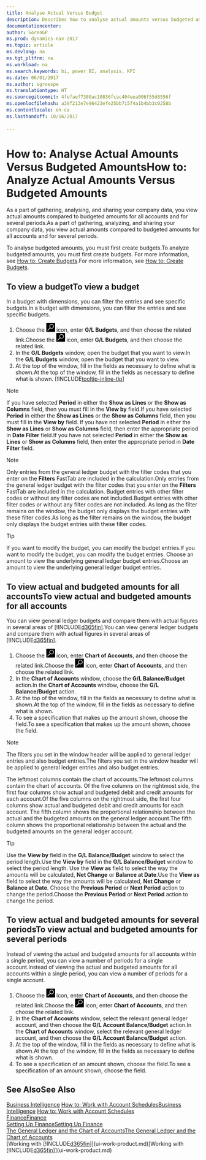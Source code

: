 ```yaml
---
title: Analyse Actual Versus Budget
description: Describes how to analyse actual amounts versus budgeted amounts.
documentationcenter: 
author: SorenGP
ms.prod: dynamics-nav-2017
ms.topic: article
ms.devlang: na
ms.tgt_pltfrm: na
ms.workload: na
ms.search.keywords: bi, power BI, analysis, KPI
ms.date: 06/01/2017
ms.author: sgroespe
ms.translationtype: HT
ms.sourcegitcommit: 4fefaef7380ac10836fcac404eea006f55d8556f
ms.openlocfilehash: a39f213e7e96423efe25bb715f4a1b4bb3c0258b
ms.contentlocale: en-ca
ms.lasthandoff: 10/16/2017

---
```

# <a name="how-to-analyze-actual-amounts-versus-budgeted-amounts"></a><span data-ttu-id="e3e33-103">How to: Analyse Actual Amounts Versus Budgeted Amounts</span><span class="sxs-lookup"><span data-stu-id="e3e33-103">How to: Analyze Actual Amounts Versus Budgeted Amounts</span></span>
<span data-ttu-id="e3e33-104">As a part of gathering, analysing, and sharing your company data, you view actual amounts compared to budgeted amounts for all accounts and for several periods.</span><span class="sxs-lookup"><span data-stu-id="e3e33-104">As a part of gathering, analyzing, and sharing your company data, you view actual amounts compared to budgeted amounts for all accounts and for several periods.</span></span>

<span data-ttu-id="e3e33-105">To analyse budgeted amounts, you must first create budgets.</span><span class="sxs-lookup"><span data-stu-id="e3e33-105">To analyze budgeted amounts, you must first create budgets.</span></span> <span data-ttu-id="e3e33-106">For more information, see [How to: Create Budgets](finance-how-create-budgets.md).</span><span class="sxs-lookup"><span data-stu-id="e3e33-106">For more information, see [How to: Create Budgets](finance-how-create-budgets.md).</span></span>

## <a name="to-view-a-budget"></a><span data-ttu-id="e3e33-107">To view a budget</span><span class="sxs-lookup"><span data-stu-id="e3e33-107">To view a budget</span></span>
<span data-ttu-id="e3e33-108">In a budget with dimensions, you can filter the entries and see specific budgets.</span><span class="sxs-lookup"><span data-stu-id="e3e33-108">In a budget with dimensions, you can filter the entries and see specific budgets.</span></span>

1. <span data-ttu-id="e3e33-109">Choose the ![Search for Page or Report](media/ui-search/search_small.png "Search for Page or Report icon") icon, enter **G/L Budgets**, and then choose the related link.</span><span class="sxs-lookup"><span data-stu-id="e3e33-109">Choose the ![Search for Page or Report](media/ui-search/search_small.png "Search for Page or Report icon") icon, enter **G/L Budgets**, and then choose the related link.</span></span>
2. <span data-ttu-id="e3e33-110">In the **G/L Budgets** window, open the budget that you want to view.</span><span class="sxs-lookup"><span data-stu-id="e3e33-110">In the **G/L Budgets** window, open the budget that you want to view.</span></span>  
3. <span data-ttu-id="e3e33-111">At the top of the window, fill in the fields as necessary to define what is shown.</span><span class="sxs-lookup"><span data-stu-id="e3e33-111">At the top of the window, fill in the fields as necessary to define what is shown.</span></span> [!INCLUDE[tooltip-inline-tip](includes/tooltip-inline-tip_md.md)]

> [!NOTE]  
>   <span data-ttu-id="e3e33-112">If you have selected **Period** in either the **Show as Lines** or the **Show as Columns** field, then you must fill in the **View by** field.</span><span class="sxs-lookup"><span data-stu-id="e3e33-112">If you have selected **Period** in either the **Show as Lines** or the **Show as Columns** field, then you must fill in the **View by** field.</span></span> <span data-ttu-id="e3e33-113">If you have not selected **Period** in either the **Show as Lines** or **Show as Columns** field, then enter the appropriate period in **Date Filter** field.</span><span class="sxs-lookup"><span data-stu-id="e3e33-113">If you have not selected **Period** in either the **Show as Lines** or **Show as Columns** field, then enter the appropriate period in **Date Filter** field.</span></span>  

> [!NOTE]  
>   <span data-ttu-id="e3e33-114">Only entries from the general ledger budget with the filter codes that you enter on the **Filters** FastTab are included in the calculation.</span><span class="sxs-lookup"><span data-stu-id="e3e33-114">Only entries from the general ledger budget with the filter codes that you enter on the **Filters** FastTab are included in the calculation.</span></span> <span data-ttu-id="e3e33-115">Budget entries with other filter codes or without any filter codes are not included.</span><span class="sxs-lookup"><span data-stu-id="e3e33-115">Budget entries with other filter codes or without any filter codes are not included.</span></span> <span data-ttu-id="e3e33-116">As long as the filter remains on the window, the budget only displays the budget entries with these filter codes.</span><span class="sxs-lookup"><span data-stu-id="e3e33-116">As long as the filter remains on the window, the budget only displays the budget entries with these filter codes.</span></span>  

> [!TIP]  
>   <span data-ttu-id="e3e33-117">If you want to modify the budget, you can modify the budget entries.</span><span class="sxs-lookup"><span data-stu-id="e3e33-117">If you want to modify the budget, you can modify the budget entries.</span></span> <span data-ttu-id="e3e33-118">Choose an amount to view the underlying general ledger budget entries.</span><span class="sxs-lookup"><span data-stu-id="e3e33-118">Choose an amount to view the underlying general ledger budget entries.</span></span>

## <a name="to-view-actual-and-budgeted-amounts-for-all-accounts"></a><span data-ttu-id="e3e33-119">To view actual and budgeted amounts for all accounts</span><span class="sxs-lookup"><span data-stu-id="e3e33-119">To view actual and budgeted amounts for all accounts</span></span>  
<span data-ttu-id="e3e33-120">You can view general ledger budgets and compare them with actual figures in several areas of [!INCLUDE[d365fin](includes/d365fin_md.md)].</span><span class="sxs-lookup"><span data-stu-id="e3e33-120">You can view general ledger budgets and compare them with actual figures in several areas of [!INCLUDE[d365fin](includes/d365fin_md.md)].</span></span>

1. <span data-ttu-id="e3e33-121">Choose the ![Search for Page or Report](media/ui-search/search_small.png "Search for Page or Report icon") icon, enter **Chart of Accounts**, and then choose the related link.</span><span class="sxs-lookup"><span data-stu-id="e3e33-121">Choose the ![Search for Page or Report](media/ui-search/search_small.png "Search for Page or Report icon") icon, enter **Chart of Accounts**, and then choose the related link.</span></span>  
2. <span data-ttu-id="e3e33-122">In the **Chart of Accounts** window, choose the **G/L Balance/Budget** action.</span><span class="sxs-lookup"><span data-stu-id="e3e33-122">In the **Chart of Accounts** window, choose the **G/L Balance/Budget** action.</span></span>
3. <span data-ttu-id="e3e33-123">At the top of the window, fill in the fields as necessary to define what is shown.</span><span class="sxs-lookup"><span data-stu-id="e3e33-123">At the top of the window, fill in the fields as necessary to define what is shown.</span></span>  
4. <span data-ttu-id="e3e33-124">To see a specification that makes up the amount shown, choose the field.</span><span class="sxs-lookup"><span data-stu-id="e3e33-124">To see a specification that makes up the amount shown, choose the field.</span></span>  

> [!NOTE]  
>   <span data-ttu-id="e3e33-125">The filters you set in the window header will be applied to general ledger entries and also budget entries.</span><span class="sxs-lookup"><span data-stu-id="e3e33-125">The filters you set in the window header will be applied to general ledger entries and also budget entries.</span></span>

<span data-ttu-id="e3e33-126">The leftmost columns contain the chart of accounts.</span><span class="sxs-lookup"><span data-stu-id="e3e33-126">The leftmost columns contain the chart of accounts.</span></span> <span data-ttu-id="e3e33-127">Of the five columns on the rightmost side, the first four columns show actual and budgeted debit and credit amounts for each account.</span><span class="sxs-lookup"><span data-stu-id="e3e33-127">Of the five columns on the rightmost side, the first four columns show actual and budgeted debit and credit amounts for each account.</span></span> <span data-ttu-id="e3e33-128">The fifth column shows the proportional relationship between the actual and the budgeted amounts on the general ledger account.</span><span class="sxs-lookup"><span data-stu-id="e3e33-128">The fifth column shows the proportional relationship between the actual and the budgeted amounts on the general ledger account.</span></span>  

> [!TIP]  
>   <span data-ttu-id="e3e33-129">Use the **View by** field in the **G/L Balance/Budget** window to select the period length.</span><span class="sxs-lookup"><span data-stu-id="e3e33-129">Use the **View by** field in the **G/L Balance/Budget** window to select the period length.</span></span> <span data-ttu-id="e3e33-130">Use the **View as** field to select the way the amounts will be calculated, **Net Change** or **Balance at Date**.</span><span class="sxs-lookup"><span data-stu-id="e3e33-130">Use the **View as** field to select the way the amounts will be calculated, **Net Change** or **Balance at Date**.</span></span> <span data-ttu-id="e3e33-131">Choose the **Previous Period** or **Next Period** action to change the period.</span><span class="sxs-lookup"><span data-stu-id="e3e33-131">Choose the **Previous Period** or **Next Period** action to change the period.</span></span>  

## <a name="to-view-actual-and-budgeted-amounts-for-several-periods"></a><span data-ttu-id="e3e33-132">To view actual and budgeted amounts for several periods</span><span class="sxs-lookup"><span data-stu-id="e3e33-132">To view actual and budgeted amounts for several periods</span></span>  
<span data-ttu-id="e3e33-133">Instead of viewing the actual and budgeted amounts for all accounts within a single period, you can view a number of periods for a single account.</span><span class="sxs-lookup"><span data-stu-id="e3e33-133">Instead of viewing the actual and budgeted amounts for all accounts within a single period, you can view a number of periods for a single account.</span></span>  

1. <span data-ttu-id="e3e33-134">Choose the ![Search for Page or Report](media/ui-search/search_small.png "Search for Page or Report icon") icon, enter **Chart of Accounts**, and then choose the related link.</span><span class="sxs-lookup"><span data-stu-id="e3e33-134">Choose the ![Search for Page or Report](media/ui-search/search_small.png "Search for Page or Report icon") icon, enter **Chart of Accounts**, and then choose the related link.</span></span>  
2. <span data-ttu-id="e3e33-135">In the **Chart of Accounts** window, select the relevant general ledger account, and then choose the **G/L Account Balance/Budget** action.</span><span class="sxs-lookup"><span data-stu-id="e3e33-135">In the **Chart of Accounts** window, select the relevant general ledger account, and then choose the **G/L Account Balance/Budget** action.</span></span>  
3. <span data-ttu-id="e3e33-136">At the top of the window, fill in the fields as necessary to define what is shown.</span><span class="sxs-lookup"><span data-stu-id="e3e33-136">At the top of the window, fill in the fields as necessary to define what is shown.</span></span>   
4. <span data-ttu-id="e3e33-137">To see a specification of an amount shown, choose the field.</span><span class="sxs-lookup"><span data-stu-id="e3e33-137">To see a specification of an amount shown, choose the field.</span></span>  

## <a name="see-also"></a><span data-ttu-id="e3e33-138">See Also</span><span class="sxs-lookup"><span data-stu-id="e3e33-138">See Also</span></span>
<span data-ttu-id="e3e33-139">[Business Intelligence](bi.md)
[How to: Work with Account Schedules](bi-how-work-account-schedule.md)</span><span class="sxs-lookup"><span data-stu-id="e3e33-139">[Business Intelligence](bi.md)
[How to: Work with Account Schedules](bi-how-work-account-schedule.md)</span></span>  
[<span data-ttu-id="e3e33-140">Finance</span><span class="sxs-lookup"><span data-stu-id="e3e33-140">Finance</span></span>](finance.md)  
[<span data-ttu-id="e3e33-141">Setting Up Finance</span><span class="sxs-lookup"><span data-stu-id="e3e33-141">Setting Up Finance</span></span>](finance-setup-finance.md)  
[<span data-ttu-id="e3e33-142">The General Ledger and the Chart of Accounts</span><span class="sxs-lookup"><span data-stu-id="e3e33-142">The General Ledger and the Chart of Accounts</span></span>](finance-general-ledger.md)  
<span data-ttu-id="e3e33-143">[Working with [!INCLUDE[d365fin](includes/d365fin_md.md)]](ui-work-product.md)</span><span class="sxs-lookup"><span data-stu-id="e3e33-143">[Working with [!INCLUDE[d365fin](includes/d365fin_md.md)]](ui-work-product.md)</span></span>  

